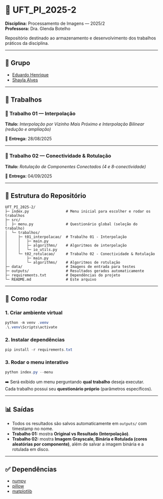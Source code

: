 # 📌 UFT_PI_2025-2  
**Disciplina:** Processamento de Imagens — 2025/2  
**Professora:** Dra. Glenda Botelho  

Repositório destinado ao armazenamento e desenvolvimento dos trabalhos práticos da disciplina.  

---

## 👥 Grupo
- [Eduardo Henrique](https://github.com/HelloKiw1)  
- [Shayla Alves](https://github.com/shaylaalves)  

---

## 📝 Trabalhos  

### 🔹 Trabalho 01 — Interpolação
**Título:** *Interpolação por Vizinho Mais Próximo e Interpolação Bilinear (redução e ampliação)*  

📅 **Entrega:** 28/08/2025  

---

### 🔹 Trabalho 02 — Conectividade & Rotulação
**Título:** *Rotulação de Componentes Conectados (4 e 8-conectividade)*  

📅 **Entrega:** 04/09/2025  

---

## 📂 Estrutura do Repositório
```
UFT_PI_2025-2/
├─ index.py                 # Menu inicial para escolher e rodar os trabalhos
├─ src/
│  ├─ menu.py               # Questionário global (seleção do trabalho)
│  └─ trabalhos/
│     ├─ t01_interpolacao/  # Trabalho 01 - Interpolação
│     │   ├─ main.py
│     │   ├─ algorithms/    # Algoritmos de interpolação
│     │   └─ io_utils.py
│     └─ t02_rotulacao/     # Trabalho 02 - Conectividade & Rotulação
│         ├─ main.py
│         └─ algorithms/    # Algoritmos de rotulação
├─ data/                    # Imagens de entrada para testes
├─ outputs/                 # Resultados gerados automaticamente
├─ requirements.txt         # Dependências do projeto
└─ README.md                # Este arquivo
```

---

## 🚀 Como rodar

### 1. Criar ambiente virtual
```powershell
python -m venv .venv
.\.venv\Scripts\activate
```

### 2. Instalar dependências
```powershell
pip install -r requirements.txt
```

### 3. Rodar o menu interativo
```powershell
python index.py --menu
```
➡️ Será exibido um menu perguntando **qual trabalho** deseja executar.  
Cada trabalho possui seu **questionário próprio** (parâmetros específicos).  

---

## 📊 Saídas

- Todos os resultados são salvos automaticamente em `outputs/` com timestamp no nome.  
- **Trabalho 01:** mostra **Original vs Resultado (Interpolação)**.  
- **Trabalho 02:** mostra **Imagem Grayscale, Binária e Rotulada (cores aleatórias por componente)**, além de salvar a imagem binária e a rotulada em disco.  

---

## ✅ Dependências
- [numpy](https://numpy.org/)  
- [pillow](https://pillow.readthedocs.io/en/stable/)  
- [matplotlib](https://matplotlib.org/)  
